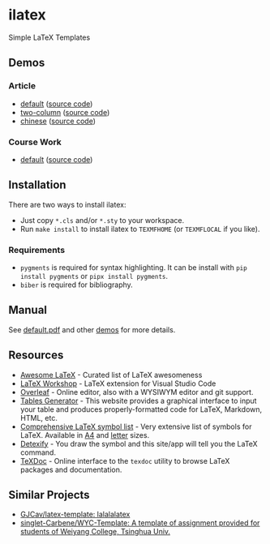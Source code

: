 # ilatex

Simple LaTeX Templates

## Demos

### Article

- [default](./demo/article/default/default.pdf) ([source code](https://github.com/liblaf/ilatex/blob/main/demo/article/default/default.tex))
- [two-column](./demo/article/two-column/two-column.pdf) ([source code](https://github.com/liblaf/ilatex/blob/main/demo/article/two-column/two-column.tex))
- [chinese](./demo/article/chinese/chinese.pdf) ([source code](https://github.com/liblaf/ilatex/blob/main/demo/article/chinese/chinese.tex))

### Course Work

- [default](./demo/work/default/default.pdf) ([source code](https://github.com/liblaf/ilatex/blob/main/demo/work/default/default.tex))

## Installation

There are two ways to install ilatex:

- Just copy `*.cls` and/or `*.sty` to your workspace.
- Run `make install` to install ilatex to `TEXMFHOME` (or `TEXMFLOCAL` if you like).

### Requirements

- `pygments` is required for syntax highlighting. It can be install with `pip install pygments` or `pipx install pygments`.
- `biber` is required for bibliography.

## Manual

See [default.pdf](./demo/article/default/default.pdf) and other [demos](#demos) for more details.

## Resources

- [Awesome LaTeX](https://github.com/egeerardyn/awesome-LaTeX) - Curated list of LaTeX awesomeness
- [LaTeX Workshop](https://github.com/James-Yu/LaTeX-Workshop) - LaTeX extension for Visual Studio Code
- [Overleaf](https://www.overleaf.com) - Online editor, also with a WYSIWYM editor and git support.
- [Tables Generator](https://tablesgenerator.com) - This website provides a graphical interface to input your table and produces properly-formatted code for LaTeX, Markdown, HTML, etc.
- [Comprehensive LaTeX symbol list](https://www.ctan.org/tex-archive/info/symbols/comprehensive/) - Very extensive list of symbols for LaTeX. Available in [A4](https://mirrors.ctan.org/info/symbols/comprehensive/symbols-a4.pdf) and [letter](https://mirrors.ctan.org/info/symbols/comprehensive/symbols-letter.pdf) sizes.
- [Detexify](https://detexify.kirelabs.org/classify.html) - You draw the symbol and this site/app will tell you the LaTeX command.
- [TeXDoc](https://texdoc.org) - Online interface to the `texdoc` utility to browse LaTeX packages and documentation.

## Similar Projects

- [GJCav/latex-template: lalalalatex](https://github.com/GJCav/latex-template)
- [singlet-Carbene/WYC-Template: A template of assignment provided for students of Weiyang College, Tsinghua Univ.](https://github.com/singlet-Carbene/WYC-Template)
